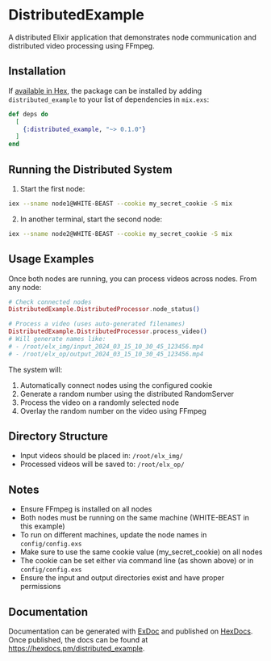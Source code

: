 # DistributedExample

A distributed Elixir application that demonstrates node communication and distributed video processing using FFmpeg.

## Installation

If [available in Hex](https://hex.pm/docs/publish), the package can be installed
by adding `distributed_example` to your list of dependencies in `mix.exs`:

```elixir
def deps do
  [
    {:distributed_example, "~> 0.1.0"}
  ]
end
```

## Running the Distributed System

1. Start the first node:
```bash
iex --sname node1@WHITE-BEAST --cookie my_secret_cookie -S mix
```

2. In another terminal, start the second node:
```bash
iex --sname node2@WHITE-BEAST --cookie my_secret_cookie -S mix
```

## Usage Examples

Once both nodes are running, you can process videos across nodes. From any node:

```elixir
# Check connected nodes
DistributedExample.DistributedProcessor.node_status()

# Process a video (uses auto-generated filenames)
DistributedExample.DistributedProcessor.process_video()
# Will generate names like:
# - /root/elx_img/input_2024_03_15_10_30_45_123456.mp4
# - /root/elx_op/output_2024_03_15_10_30_45_123456.mp4
```

The system will:
1. Automatically connect nodes using the configured cookie
2. Generate a random number using the distributed RandomServer
3. Process the video on a randomly selected node
4. Overlay the random number on the video using FFmpeg

## Directory Structure

- Input videos should be placed in: `/root/elx_img/`
- Processed videos will be saved to: `/root/elx_op/`

## Notes

- Ensure FFmpeg is installed on all nodes
- Both nodes must be running on the same machine (WHITE-BEAST in this example)
- To run on different machines, update the node names in `config/config.exs`
- Make sure to use the same cookie value (my_secret_cookie) on all nodes
- The cookie can be set either via command line (as shown above) or in `config/config.exs`
- Ensure the input and output directories exist and have proper permissions

## Documentation

Documentation can be generated with [ExDoc](https://github.com/elixir-lang/ex_doc)
and published on [HexDocs](https://hexdocs.pm). Once published, the docs can
be found at <https://hexdocs.pm/distributed_example>.


